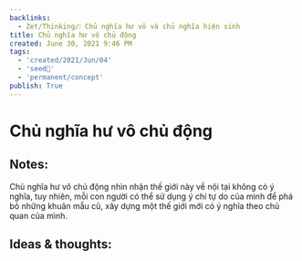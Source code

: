 ```yaml
---
backlinks:
  - Zet/Thinking/❕ Chủ nghĩa hư vô và chủ nghĩa hiện sinh
title: Chủ nghĩa hư vô chủ động
created: June 30, 2021 9:46 PM
tags:
  - 'created/2021/Jun/04'
  - 'seed🥜'
  - 'permanent/concept'
publish: True
---
```

# Chủ nghĩa hư vô chủ động

## Notes:
Chủ nghĩa hư vô chủ động nhìn nhận thế giới này về nội tại không có ý nghĩa, tuy nhiên, mỗi con người có thể sử dụng ý chí tự do của mình để phá bỏ những khuân mẫu cũ, xây dựng một thế giới mới có ý nghĩa theo chủ quan của mình.

## Ideas & thoughts:
